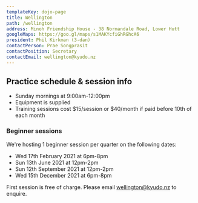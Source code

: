 ```yaml
---
templateKey: dojo-page
title: Wellington
path: /wellington
address: Minoh Friendship House - 38 Normandale Road, Lower Hutt
googleMaps: https://goo.gl/maps/s1MAKYcfiGhRGhcA6
president: Phil Kirkman (3-dan)
contactPerson: Prae Songprasit
contactPosition: Secretary
contactEmail: wellington@kyudo.nz
---
```


## Practice schedule & session info

- Sunday mornings at 9:00am-12:00pm
- Equipment is supplied
- Training sessions cost $15/session or $40/month if paid before 10th of each month

### Beginner sessions

We're hosting 1 beginner session per quarter on the following dates:

- Wed 17th February 2021 at 6pm-8pm
- Sun 13th June 2021 at 12pm-2pm
- Sun 12th September 2021 at 12pm-2pm
- Wed 15th December 2021 at 6pm-8pm

First session is free of charge. Please email [wellington@kyudo.nz](mailto:wellington@kyudo.nz) to enquire.
